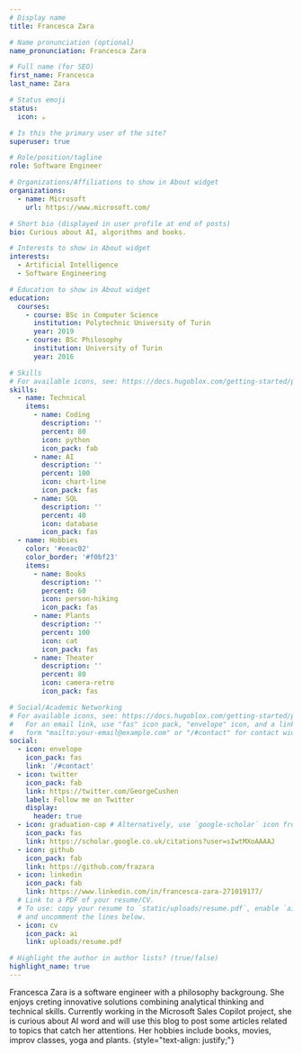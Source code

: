 ```yaml
---
# Display name
title: Francesca Zara

# Name pronunciation (optional)
name_pronunciation: Francesca Zara

# Full name (for SEO)
first_name: Francesca
last_name: Zara

# Status emoji
status:
  icon: ☕️

# Is this the primary user of the site?
superuser: true

# Role/position/tagline
role: Software Engineer

# Organizations/Affiliations to show in About widget
organizations:
  - name: Microsoft
    url: https://www.microsoft.com/

# Short bio (displayed in user profile at end of posts)
bio: Curious about AI, algorithms and books.

# Interests to show in About widget
interests:
  - Artificial Intelligence
  - Software Engineering

# Education to show in About widget
education:
  courses:
    - course: BSc in Computer Science
      institution: Polytechnic University of Turin
      year: 2019
    - course: BSc Philosophy
      institution: University of Turin
      year: 2016

# Skills
# For available icons, see: https://docs.hugoblox.com/getting-started/page-builder/#icons
skills:
  - name: Technical
    items:
      - name: Coding
        description: ''
        percent: 80
        icon: python
        icon_pack: fab
      - name: AI
        description: ''
        percent: 100
        icon: chart-line
        icon_pack: fas
      - name: SQL
        description: ''
        percent: 40
        icon: database
        icon_pack: fas
  - name: Hobbies
    color: '#eeac02'
    color_border: '#f0bf23'
    items:
      - name: Books
        description: ''
        percent: 60
        icon: person-hiking
        icon_pack: fas
      - name: Plants
        description: ''
        percent: 100
        icon: cat
        icon_pack: fas
      - name: Theater
        description: ''
        percent: 80
        icon: camera-retro
        icon_pack: fas

# Social/Academic Networking
# For available icons, see: https://docs.hugoblox.com/getting-started/page-builder/#icons
#   For an email link, use "fas" icon pack, "envelope" icon, and a link in the
#   form "mailto:your-email@example.com" or "/#contact" for contact widget.
social:
  - icon: envelope
    icon_pack: fas
    link: '/#contact'
  - icon: twitter
    icon_pack: fab
    link: https://twitter.com/GeorgeCushen
    label: Follow me on Twitter
    display:
      header: true
  - icon: graduation-cap # Alternatively, use `google-scholar` icon from `ai` icon pack
    icon_pack: fas
    link: https://scholar.google.co.uk/citations?user=sIwtMXoAAAAJ
  - icon: github
    icon_pack: fab
    link: https://github.com/frazara
  - icon: linkedin
    icon_pack: fab
    link: https://www.linkedin.com/in/francesca-zara-271019177/
  # Link to a PDF of your resume/CV.
  # To use: copy your resume to `static/uploads/resume.pdf`, enable `ai` icons in `params.yaml`,
  # and uncomment the lines below.
  - icon: cv
    icon_pack: ai
    link: uploads/resume.pdf

# Highlight the author in author lists? (true/false)
highlight_name: true
---
```


Francesca Zara is a software engineer with a philosophy backgroung. She enjoys creting innovative solutions combining analytical thinking and technical skills. Currently working in the Microsoft Sales Copilot project, she is curious about AI word and will use this blog to post some articles related to topics that catch her attentions. Her hobbies include books, movies, improv classes, yoga and plants.
{style="text-align: justify;"}

